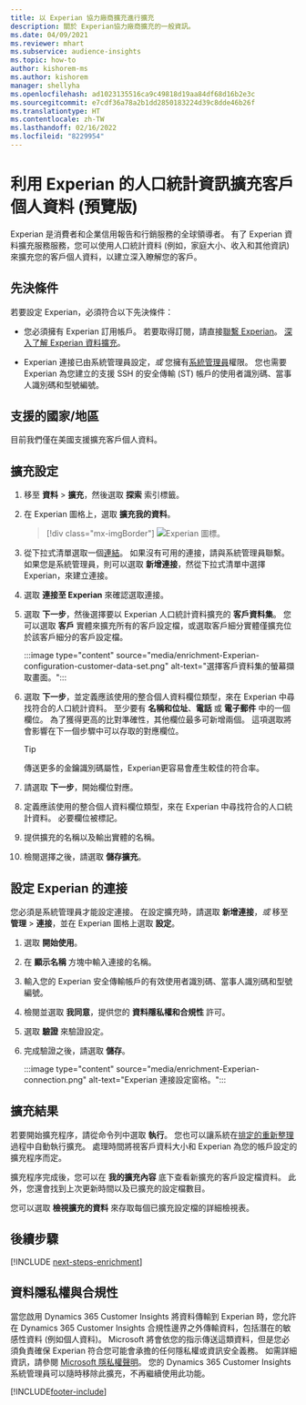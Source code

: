 ```yaml
---
title: 以 Experian 協力廠商擴充進行擴充
description: 關於 Experian協力廠商擴充的一般資訊。
ms.date: 04/09/2021
ms.reviewer: mhart
ms.subservice: audience-insights
ms.topic: how-to
author: kishorem-ms
ms.author: kishorem
manager: shellyha
ms.openlocfilehash: ad1023135516ca9c49818d19aa84df68d16b2e3c
ms.sourcegitcommit: e7cdf36a78a2b1dd2850183224d39c8dde46b26f
ms.translationtype: HT
ms.contentlocale: zh-TW
ms.lasthandoff: 02/16/2022
ms.locfileid: "8229954"
---
```

# <a name="enrich-customer-profiles-with-demographics-from-experian-preview"></a>利用 Experian 的人口統計資訊擴充客戶個人資料 (預覽版)

Experian 是消費者和企業信用報告和行銷服務的全球領導者。 有了 Experian 資料擴充服務服務，您可以使用人口統計資料 (例如，家庭大小、收入和其他資訊) 來擴充您的客戶個人資料，以建立深入瞭解您的客戶。

## <a name="prerequisites"></a>先決條件

若要設定 Experian，必須符合以下先決條件：

- 您必須擁有 Experian 訂用帳戶。 若要取得訂閱，請直接[聯繫 Experian](https://www.experian.com/marketing-services/contact)。 [深入了解 Experian 資料擴充](https://www.experian.com/marketing-services/microsoft?cmpid=ems_web_mci_cdppage)。

- Experian 連接已由系統管理員設定，*或* 您擁有[系統管理員](permissions.md#administrator)權限。 您也需要 Experian 為您建立的支援 SSH 的安全傳輸 (ST) 帳戶的使用者識別碼、當事人識別碼和型號編號。

## <a name="supported-countriesregions"></a>支援的國家/地區

目前我們僅在美國支援擴充客戶個人資料。

## <a name="configure-the-enrichment"></a>擴充設定

1. 移至 **資料** > **擴充**，然後選取 **探索** 索引標籤。

1. 在 Experian 圖格上，選取 **擴充我的資料**。

   > [!div class="mx-imgBorder"]
   > ![Experian 圖標。](media/experian-tile.png "Experian tile")
   > 

1. 從下拉式清單選取一個[連結](connections.md)。 如果沒有可用的連接，請與系統管理員聯繫。 如果您是系統管理員，則可以選取 **新增連接**，然從下拉式清單中選擇 Experian，來建立連接。 

1. 選取 **連接至 Experian** 來確認選取連接。

1.  選取 **下一步**，然後選擇要以 Experian 人口統計資料擴充的 **客戶資料集**。 您可以選取 **客戶** 實體來擴充所有的客戶設定檔，或選取客戶細分實體僅擴充位於該客戶細分的客戶設定檔。

    :::image type="content" source="media/enrichment-Experian-configuration-customer-data-set.png" alt-text="選擇客戶資料集的螢幕擷取畫面。":::

1. 選取 **下一步**，並定義應該使用的整合個人資料欄位類型，來在 Experian 中尋找符合的人口統計資料。 至少要有 **名稱和位址**、**電話** 或 **電子郵件** 中的一個欄位。 為了獲得更高的比對準確性，其他欄位最多可新增兩個。 這項選取將會影響在下一個步驟中可以存取的對應欄位。

    > [!TIP]
    > 傳送更多的金鑰識別碼屬性，Experian更容易會產生較佳的符合率。

1. 請選取 **下一步**，開始欄位對應。

1. 定義應該使用的整合個人資料欄位類型，來在 Experian 中尋找符合的人口統計資料。 必要欄位被標記。

1. 提供擴充的名稱以及輸出實體的名稱。

1. 檢閱選擇之後，請選取 **儲存擴充**。

## <a name="configure-the-connection-for-experian"></a>設定 Experian 的連接 

您必須是系統管理員才能設定連接。 在設定擴充時，請選取 **新增連接**，*或* 移至 **管理** > **連接**，並在 Experian 圖格上選取 **設定**。

1. 選取 **開始使用**。

1. 在 **顯示名稱** 方塊中輸入連接的名稱。

1. 輸入您的 Experian 安全傳輸帳戶的有效使用者識別碼、當事人識別碼和型號編號。

1. 檢閱並選取 **我同意**，提供您的 **資料隱私權和合規性** 許可。

1. 選取 **驗證** 來驗證設定。

1. 完成驗證之後，請選取 **儲存**。
   
   :::image type="content" source="media/enrichment-Experian-connection.png" alt-text="Experian 連接設定窗格。":::

## <a name="enrichment-results"></a>擴充結果

若要開始擴充程序，請從命令列中選取 **執行**。 您也可以讓系統在[排定的重新整理](system.md#schedule-tab)過程中自動執行擴充。 處理時間將視客戶資料大小和 Experian 為您的帳戶設定的擴充程序而定。

擴充程序完成後，您可以在 **我的擴充內容** 底下查看新擴充的客戶設定檔資料。 此外，您還會找到上次更新時間以及已擴充的設定檔數目。

您可以選取 **檢視擴充的資料** 來存取每個已擴充設定檔的詳細檢視表。

## <a name="next-steps"></a>後續步驟

[!INCLUDE [next-steps-enrichment](../includes/next-steps-enrichment.md)]

## <a name="data-privacy-and-compliance"></a>資料隱私權與合規性

當您啟用  Dynamics 365 Customer Insights 將資料傳輸到 Experian 時，您允許在 Dynamics 365 Customer Insights 合規性邊界之外傳輸資料，包括潛在的敏感性資料 (例如個人資料)。 Microsoft 將會依您的指示傳送這類資料，但是您必須負責確保 Experian 符合您可能會承擔的任何隱私權或資訊安全義務。 如需詳細資訊，請參閱 [Microsoft 隱私權聲明](https://go.microsoft.com/fwlink/?linkid=396732)。
您的 Dynamics 365 Customer Insights 系統管理員可以隨時移除此擴充，不再繼續使用此功能。


[!INCLUDE[footer-include](../includes/footer-banner.md)]
